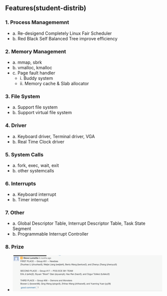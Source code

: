 ## Features(student-distrib)

### 1. Process Managememnt
   - a. Re-desigend Completely Linux Fair Scheduler 
   - b. Red Black Self Balanced Tree improve efficiency
### 2. Memory Management
  - a. mmap, sbrk
  - b. vmalloc, kmalloc
  - c. Page fault handler
    - i. Buddy system
    - ii. Memory cache & Slab allocator
    
### 3. File System
   - a. Support file system
   - b. Support virtual file system

### 4. Driver
   - a. Keyboard driver, Terminal driver, VGA
   - b. Real Time Clock driver

### 5. System Calls
   - a. fork, exec, wait, exit
   - b. other systemcalls
   
### 6. Interrupts
   - a. Keyboard interrupt
   - b. Timer interrupt

### 7. Other
   - a. Global Descriptor Table, Interrupt Descriptor Table, Task State Segment 
   - b. Programmable Interrupt Controller

### 8. Prize
   - ![plot](./res.jpg)
